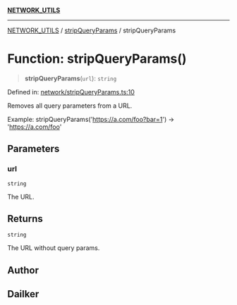 [**NETWORK_UTILS**](../../README.md)

***

[NETWORK_UTILS](../../README.md) / [stripQueryParams](../README.md) / stripQueryParams

# Function: stripQueryParams()

> **stripQueryParams**(`url`): `string`

Defined in: [network/stripQueryParams.ts:10](https://github.com/dailker/everyutil/blob/26e2bb73429918cf0d08899e9efd90b82a42c92e/src/network/stripQueryParams.ts#L10)

Removes all query parameters from a URL.

Example: stripQueryParams('https://a.com/foo?bar=1') → 'https://a.com/foo'

## Parameters

### url

`string`

The URL.

## Returns

`string`

The URL without query params.

## Author

## Dailker
